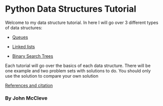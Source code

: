 # Python Data Structures Tutorial

Welcome to my data structure tutorial. In here I will go over 3 different types of data structures:

* [Queues](queues.md)

* [Linked lists](linkedlist.md)

* [Binary Search Trees](BinarySearchTree.md)

Each tutorial will go over the basics of each data structure. There will be one example and two problem sets with solutions to do. You should only use the solution to compare your own solution

[References and citation](cit.md)

### By John McCleve
